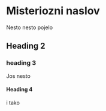 # Misteriozni naslov

Nesto nesto pojelo

## Heading 2

### heading 3

Jos nesto

#### Heading 4

i tako
